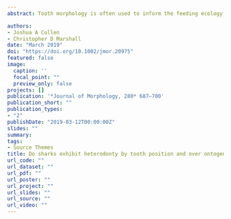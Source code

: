 ```yaml
---
abstract: Tooth morphology is often used to inform the feeding ecology of an organism as these structures are important to procure and process dietary resources. In sharks, differences in morphology may facilitate the capture and handling of prey with different physical properties. However, few studies have investigated differences in tooth morphology over ontogeny, throughout the jaws of a single species, or among species at multiple tooth positions. Bull (<i>Carcharhinus leucas</i>), blacktip (<i>Carcharhinus limbatus</i>), and bonnethead sharks (<i>Sphyrna tiburo</i>) are coastal predators that exhibit ontogenetic dietary shifts, but differ in their feeding ecologies. This study measured tooth morphology at six positions along the upper and lower jaws of each species using elliptic Fourier analysis to make comparisons within and among species over their ontogeny. Significant ontogenetic differences were detected at four of the six tooth positions in bull sharks, but only the posterior position on the lower jaw appeared to exhibit a functionally relevant shift in morphology. No ontogenetic changes in morphology were detected in blacktip or bonnethead sharks. Intraspecific comparisons found that most tooth positions significantly differed from one another across all species, but heterodonty was greatest in bull sharks. Additionally, interspecific comparisons found differences among all species at each tooth position except between bull and blacktip sharks at two positions. These morphological patterns within and among species may have implications for prey handling efficiency, as well as in providing insight for paleoichthyology studies and reevaluating heterodonty in sharks.

authors:
- Joshua A Cullen
- Christopher D Marshall
date: "March 2019"
doi: "https://doi.org/10.1002/jmor.20975"
featured: false
image:
  caption: ''
  focal_point: ""
  preview_only: false
projects: []
publication: '*Journal of Morphology, 280* 687–700'
publication_short: ""
publication_types:
- "2"
publishDate: "2019-03-12T00:00:00Z"
slides: ""
summary:
tags:
- Source Themes
title: Do sharks exhibit heterodonty by tooth position and over ontogeny? A comparison using elliptic Fourier analysis
url_code: ""
url_dataset: ""
url_pdf: ""
url_poster: ""
url_project: ""
url_slides: ""
url_source: ""
url_video: ""
---
```

